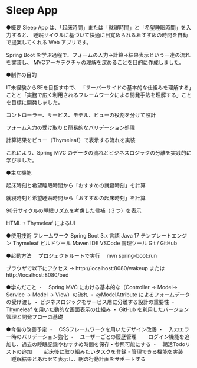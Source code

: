 # Sleep App
●概要
Sleep App は、「起床時間」または「就寝時間」と「希望睡眠時間」を入力すると、
睡眠サイクルに基づいて快適に目覚められるおすすめの時間を自動で提案してくれる Web アプリです。

Spring Boot を学ぶ過程で、フォームの入力→計算→結果表示という一連の流れを実装し、
MVCアーキテクチャの理解を深めることを目的に作成しました。

●制作の目的

IT未経験からSEを目指す中で、
「サーバーサイドの基本的な仕組みを理解する」ことと「実務で広く利用されるフレームワークによる開発手法を理解する」ことを目標に開発しました。

コントローラー、サービス、モデル、ビューの役割を分けて設計

フォーム入力の受け取りと簡易的なバリデーション処理

計算結果をビュー（Thymeleaf）で表示する流れを実装

これにより、Spring MVC のデータの流れとビジネスロジックの分離を実践的に学びました。

●主な機能

起床時刻と希望睡眠時間から「おすすめの就寝時刻」を計算

就寝時刻と希望睡眠時間から「おすすめの起床時刻」を計算

90分サイクルの睡眠リズムを考慮した候補（３つ）を表示

HTML + Thymeleaf によるUI

●使用技術
フレームワーク	Spring Boot 3.x
言語	Java 17
テンプレートエンジン	Thymeleaf
ビルドツール	Maven
IDE	VSCode
管理ツール	Git / GitHub

●起動方法
　プロジェクトルートで実行
　mvn spring-boot:run
 
ブラウザで以下にアクセス
→ http://localhost:8080/wakeup または http://localhost:8080/bed

●学んだこと
・　Spring MVC における基本的な（Controller → Model→ Service → Model → View）の流れ
・	@ModelAttribute によるフォームデータの受け渡し
・ 	ビジネスロジックをサービス層に分離する設計の重要性
・	Thymeleaf を用いた動的な画面表示の仕組み
・ 	GitHub を利用したバージョン管理と開発フローの基礎

●今後の改善予定
・　CSSフレームワークを用いたデザイン改善
・　入力エラー時のバリデーション強化
・　ユーザーごとの履歴管理
　　ログイン機能を追加し、過去の睡眠記録やおすすめ時間を保存・参照可能にする
・　朝活Todoリストの追加
　　起床後に取り組みたいタスクを登録・管理できる機能を実装
  　睡眠結果とあわせて表示し、朝の行動計画をサポートする

 
